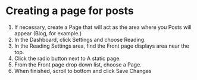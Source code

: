 # Creating a page for posts

1. If necessary, create a Page that will act as the area where you Posts will appear (Blog, for example.)
2. In the Dashboard, click Settings and choose Reading.
3. In the Reading Settings area, find the Front page displays area near the top.
4. Click the radio button next to A static page.
5. From the Front page drop down list, choose a Page.
6. When finished, scroll to bottom and click Save Changes
